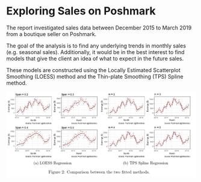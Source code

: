 # Exploring Sales on Poshmark

The report investigated sales data between December 2015 to March 2019 from a boutique seller on Poshmark. 

The goal of the analysis is to find any underlying trends in monthly sales (e.g. seasonal sales). Additionally, it would be in the best interest to find models that give the client an idea of what to expect in the future sales. 

These models are constructed using the Locally Estimated Scatterplot Smoothing (LOESS) method and the Thin-plate Smoothing (TPS) Spline method.

<p align="center">
  <img src="images/Comparison.png" width="750" align="center">
</p>
